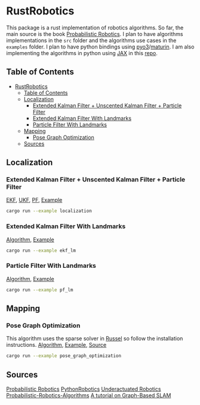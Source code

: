 # RustRobotics

This package is a rust implementation of robotics algorithms. So far, the main source is the book [Probabilistic Robotics](https://mitpress.mit.edu/9780262201629/probabilistic-robotics/). I plan to have algorithms implementations in the `src` folder and the algorithms use cases in the `examples` folder. I plan to have python bindings using [pyo3](https://github.com/PyO3/pyo3)/[maturin](https://github.com/PyO3/maturin). I am also implementing the algorithms in python using [JAX](https://jax.readthedocs.io/en/latest/) in this [repo](https://github.com/jgsimard/jaxrobot).

## Table of Contents

- [RustRobotics](#rustrobotics)
  - [Table of Contents](#table-of-contents)
  - [Localization](#localization)
    - [Extended Kalman Filter + Unscented Kalman Filter + Particle Filter](#extended-kalman-filter--unscented-kalman-filter--particle-filter)
    - [Extended Kalman Filter With Landmarks](#extended-kalman-filter-with-landmarks)
    - [Particle Filter With Landmarks](#particle-filter-with-landmarks)
  - [Mapping](#mapping)
    - [Pose Graph Optimization](#pose-graph-optimization)
  - [Sources](#sources)

<!-- * Unscented Kalman filter -->
<!-- * Information filter -->
<!-- * Particle filter -->
<!-- * Hisstogram filter -->
<!-- * Mapping -->
  <!-- * Gaussian Grid -->
  <!-- * Ray Casting Grid -->
  <!-- * Lidar to Grid -->
  <!-- * K-means clustering -->
  <!-- * Gaussian Mixture Model -->
  <!-- * Rectangle Fitting -->
<!-- * SLAM -->
  <!-- * Iterative Closest Point -->
  <!-- * EKF-SLAM -->
  <!-- * GraphSlam -->
  <!-- * SEIF-SLAM -->
  <!-- * FastSLAM 1.0 -->
  <!-- * FastSLAM 2.0 -->
<!-- * Path Planning -->
<!-- * Grid Based Search -->
<!-- * Dijkstra -->
<!-- * A-star -->
<!-- * D-star -->
<!-- * D-star lite -->
<!-- * Potential Field -->
<!-- * Rapidly-Exploring Random Trees (RRT) -->
<!-- * RRT-star -->
<!-- * RRT-star with reeds-shepp path -->
<!-- * Polynomial -->
<!-- * Order 3 -->
<!-- * Order 5 -->

## Localization

### Extended Kalman Filter + Unscented Kalman Filter + Particle Filter

[EKF](src/localization/extended_kalman_filter.rs), [UKF](src/localization/unscented_kalman_filter.rs), [PF](src/localization/particle_filter.rs), [Example](examples/localization/bayesian_filter.rs)

```bash
cargo run --example localization
```


### Extended Kalman Filter With Landmarks

[Algorithm](src/localization/extended_kalman_filter.rs), [Example](examples/localization/extended_kalman_filter_landmarks.rs)

```bash
cargo run --example ekf_lm
```

### Particle Filter With Landmarks

[Algorithm](src/localization/particle_filter.rs), [Example](examples/localization/particle_filter.rs)

```bash
cargo run --example pf_lm
```

## Mapping

### Pose Graph Optimization

This algorithm uses the sparse solver in [Russel](https://github.com/cpmech/russell/tree/main/russell_sparse) so follow the installation instructions. [Algorithm](src/mapping/pose_graph_optimization.rs), [Example](examples/mapping/pose_graph_optimization.rs), [Source](https://www.researchgate.net/profile/Mohamed-Mourad-Lafifi/post/What_is_the_relationship_between_GraphSLAM_and_Pose_Graph_SLAM/attachment/613b3f63647f3906fc978272/AS%3A1066449581928450%401631272802870/download/A+tutorial+on+graph-based+SLAM+_+Grisetti2010.pdf)

```bash
cargo run --example pose_graph_optimization
```

## Sources

[Probabilistic Robotics](https://mitpress.mit.edu/9780262201629/probabilistic-robotics/)
[PythonRobotics](https://github.com/AtsushiSakai/PythonRobotics)
[Underactuated Robotics](https://underactuated.mit.edu/index.html)
[Probabilistic-Robotics-Algorithms](https://github.com/ChengeYang/Probabilistic-Robotics-Algorithms)
[A tutorial on Graph-Based SLAM](https://www.researchgate.net/profile/Mohamed-Mourad-Lafifi/post/What_is_the_relationship_between_GraphSLAM_and_Pose_Graph_SLAM/attachment/613b3f63647f3906fc978272/AS%3A1066449581928450%401631272802870/download/A+tutorial+on+graph-based+SLAM+_+Grisetti2010.pdf)
